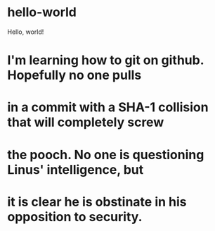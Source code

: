 # hello-world
Hello, world!

# I'm learning how to git on github.  Hopefully no one pulls 
# in a commit with a SHA-1 collision that will completely screw 
# the pooch.  No one is questioning Linus' intelligence, but
# it is clear he is obstinate in his opposition to security.
